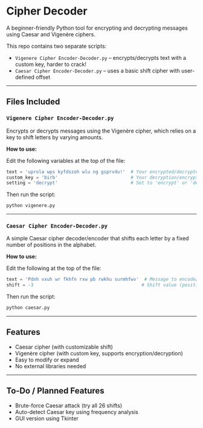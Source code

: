 # Cipher Decoder

A beginner-friendly Python tool for encrypting and decrypting messages using Caesar and Vigenère ciphers.

This repo contains two separate scripts:
- `Vigenere Cipher Encoder-Decoder.py` – encrypts/decrypts text with a custom key, harder to crack!
- `Caesar Cipher Encoder-Decoder.py` – uses a basic shift cipher with user-defined offset

---

## Files Included

### `Vigenere Cipher Encoder-Decoder.py`

Encrypts or decrypts messages using the Vigenère cipher, which relies on a key to shift letters by varying amounts.

**How to use:**

Edit the following variables at the top of the file:

```python
text = 'uprola wps kyfdszoh wlu ng gsprvdu!'  # Your encrypted/decrypted message
custom_key = 'birb'                           # Your decryption/encryption key
setting = 'decrypt'                           # Set to 'encrypt' or 'decrypt'
````

Then run the script:

```bash
python vigenere.py
```

---

### `Caesar Cipher Encoder-Decoder.py`

A simple Caesar cipher decoder/encoder that shifts each letter by a fixed number of positions in the alphabet.

**How to use:**

Edit the following at the top of the file:

```python
text = 'Pdnh vxuh wr fkhfn rxw pb rwkhu surmhfwv'  # Message to encode/decode
shift = -3                                        # Shift value (positive = encode, negative = decode)
```

Then run the script:

```bash
python caesar.py
```

---

## Features

* Caesar cipher (with customizable shift)
* Vigenère cipher (with custom key, supports encryption/decryption)
* Easy to modify or expand
* No external libraries needed

---

## To-Do / Planned Features

* Brute-force Caesar attack (try all 26 shifts)
* Auto-detect Caesar key using frequency analysis
* GUI version using Tkinter

```
```
